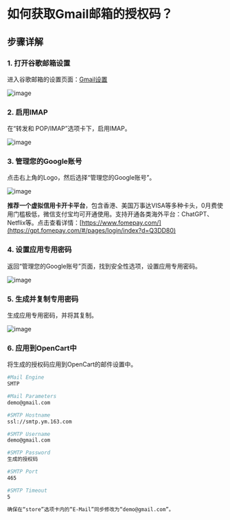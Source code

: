 # 如何获取Gmail邮箱的授权码？

## 步骤详解

### 1. 打开谷歌邮箱设置

进入谷歌邮箱的设置页面：[Gmail设置](https://mail.google.com/mail/u/0/#settings/fwdandpop)

![image](https://github.com/jaydenzaydenjd/Gmail/assets/169983666/8aa03957-5cc4-4722-988a-d8089f963aa1)


### 2. 启用IMAP

在“转发和 POP/IMAP”选项卡下，启用IMAP。

![image](https://github.com/jaydenzaydenjd/Gmail/assets/169983666/d227ed07-6c1b-4edf-80a1-64eb3d02c58d)


### 3. 管理您的Google账号

点击右上角的Logo，然后选择“管理您的Google账号”。

![image](https://github.com/jaydenzaydenjd/Gmail/assets/169983666/cb8ad813-0fa1-4281-a6ef-55a165ae212e)


**推荐一个虚拟信用卡开卡平台**，包含香港、美国万事达VISA等多种卡头，0月费使用门槛极低，微信支付宝均可开通使用。支持开通各类海外平台：ChatGPT、Netflix等。点击查看详情：[https://www.fomepay.com/](https://gpt.fomepay.com/#/pages/login/index?d=Q3DD80)

### 4. 设置应用专用密码

返回“管理您的Google账号”页面，找到安全性选项，设置应用专用密码。

![image](https://github.com/jaydenzaydenjd/Gmail/assets/169983666/13435c2b-0873-4936-952e-0e3e5d96e6f4)


### 5. 生成并复制专用密码

生成应用专用密码，并将其复制。

![image](https://github.com/jaydenzaydenjd/Gmail/assets/169983666/16a90ce3-9339-4115-9df0-029c8fe6c164)


### 6. 应用到OpenCart中

将生成的授权码应用到OpenCart的邮件设置中。

```bash
#Mail Engine
SMTP

#Mail Parameters
demo@gmail.com

#SMTP Hostname
ssl://smtp.ym.163.com

#SMTP Username
demo@gmail.com

#SMTP Password
生成的授权码

#SMTP Port
465

#SMTP Timeout
5

确保在“store”选项卡内的“E-Mail”同步修改为“demo@gmail.com”。

